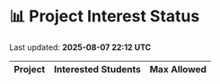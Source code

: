 # 📊 Project Interest Status

Last updated: **2025-08-07 22:12 UTC**

| Project | Interested Students | Max Allowed |
|---------|---------------------|-------------|
